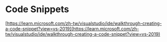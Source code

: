 # Code Snippets

[https://learn.microsoft.com/zh-tw/visualstudio/ide/walkthrough-creating-a-code-snippet?view=vs-2019](https://learn.microsoft.com/zh-tw/visualstudio/ide/walkthrough-creating-a-code-snippet?view=vs-2019)
